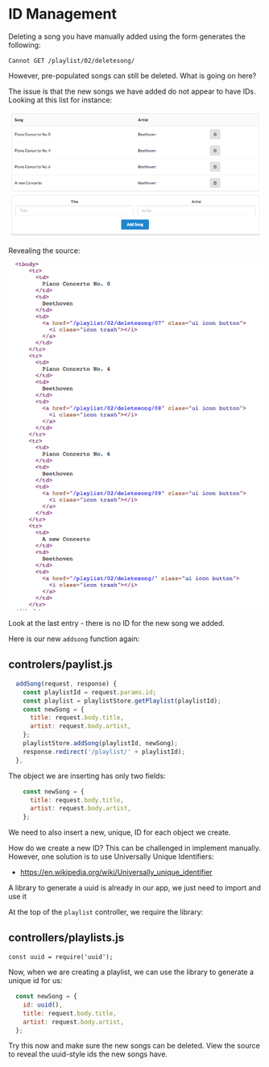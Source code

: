 # ID Management

Deleting a song you have manually added using the form generates the following:

~~~
Cannot GET /playlist/02/deletesong/
~~~

However, pre-populated songs can still be deleted. What is going on here?

The issue is that the new songs we have added do not appear to have IDs. Looking at this list for instance:

![](img/02.png)

Revealing the source:

![](img/03.png)

Look at the last entry - there is no ID for the new song we added.

Here is our new `addsong` function again:

## controlers/paylist.js

~~~js
  addSong(request, response) {
    const playlistId = request.params.id;
    const playlist = playlistStore.getPlaylist(playlistId);
    const newSong = {
      title: request.body.title,
      artist: request.body.artist,
    };
    playlistStore.addSong(playlistId, newSong);
    response.redirect('/playlist/' + playlistId);
  },
~~~

The object we are inserting has only two fields:

~~~js
    const newSong = {
      title: request.body.title,
      artist: request.body.artist,
    };
~~~

We need to also insert a new, unique, ID for each object we create.

How do we create a new ID? This can be challenged in implement manually. However, one solution is to use Universally Unique Identifiers:

- <https://en.wikipedia.org/wiki/Universally_unique_identifier>

A library to generate a uuid is already in our app, we just need to import and use it

At the top of the `playlist` controller, we require the library:

## controllers/playlists.js
~~~
const uuid = require('uuid');
~~~

Now, when we are creating a playlist, we can use the library to generate a unique id for us:

~~~js
  const newSong = {
    id: uuid(),
    title: request.body.title,
    artist: request.body.artist,
  };
~~~

Try this now and make sure the new songs can be deleted. View the source to reveal the uuid-style ids the new songs have.
